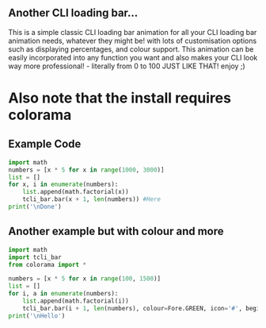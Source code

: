 ## Another CLI loading bar...

This is a simple classic CLI loading bar animation for all your CLI loading bar
animation needs, whatever they might be! with lots of customisation options such as displaying percentages, and colour support. This animation can be easily incorporated into any function you want and also makes your CLI look way more professional! - literally from 0 to 100 JUST LIKE THAT!
enjoy ;)

# Also note that the install requires colorama

## Example Code
```python
import math
numbers = [x * 5 for x in range(1000, 3000)]
list = []
for x, i in enumerate(numbers):
    list.append(math.factorial(x))
    tcli_bar.bar(x + 1, len(numbers)) #Here
print('\nDone')
```
## Another example but with colour and more
```python
import math
import tcli_bar
from colorama import *

numbers = [x * 5 for x in range(100, 1500)]
list = []
for i, a in enumerate(numbers):
    list.append(math.factorial(i))
    tcli_bar.bar(i + 1, len(numbers), colour=Fore.GREEN, icon='#', begin='Uploading...', show_percent=False)
print('\nHello')
```